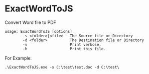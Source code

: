 # ExactWordToJS

Convert Word file to PDF

```dotnetcli
usage: ExactWordToJS [options]
        -s <folder>|<file>   The Source file or Directory
        -d <folder>          The Destination file or Directory
        -v                   Print verbose.
        -h                   Print this file.
```

For Example:

```dotnetcli
.\ExactWordToJS.exe -s C:\test\test.doc -d C:\test\
```


